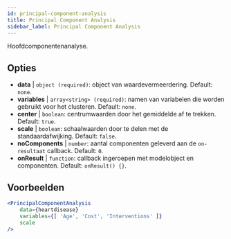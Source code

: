 ```yaml
---
id: principal-component-analysis
title: Principal Component Analysis
sidebar_label: Principal Component Analysis
---
```


Hoofdcomponentenanalyse.

## Opties

* __data__ | `object (required)`: object van waardevermeerdering. Default: `none`.
* __variables__ | `array<string> (required)`: namen van variabelen die worden gebruikt voor het clusteren. Default: `none`.
* __center__ | `boolean`: centrumwaarden door het gemiddelde af te trekken. Default: `true`.
* __scale__ | `boolean`: schaalwaarden door te delen met de standaardafwijking. Default: `false`.
* __noComponents__ | `number`: aantal componenten geleverd aan de `on-resultaat` callback. Default: `0`.
* __onResult__ | `function`: callback ingeroepen met modelobject en componenten. Default: `onResult() {}`.


## Voorbeelden

```jsx live
<PrincipalComponentAnalysis 
    data={heartdisease} 
    variables={[ 'Age', 'Cost', 'Interventions' ]}
    scale
/>
```

